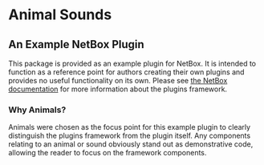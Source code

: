 # Animal Sounds

## An Example NetBox Plugin

This package is provided as an example plugin for NetBox. It is intended to function as a reference point for authors creating their own plugins and provides no useful functionality on its own. Please see [the NetBox documentation](https://netbox.readthedocs.io/en/stable/plugins/) for more information about the plugins framework.

### Why Animals?

Animals were chosen as the focus point for this example plugin to clearly distinguish the plugins framework from the plugin itself. Any components relating to an animal or sound obviously stand out as demonstrative code, allowing the reader to focus on the framework components.

